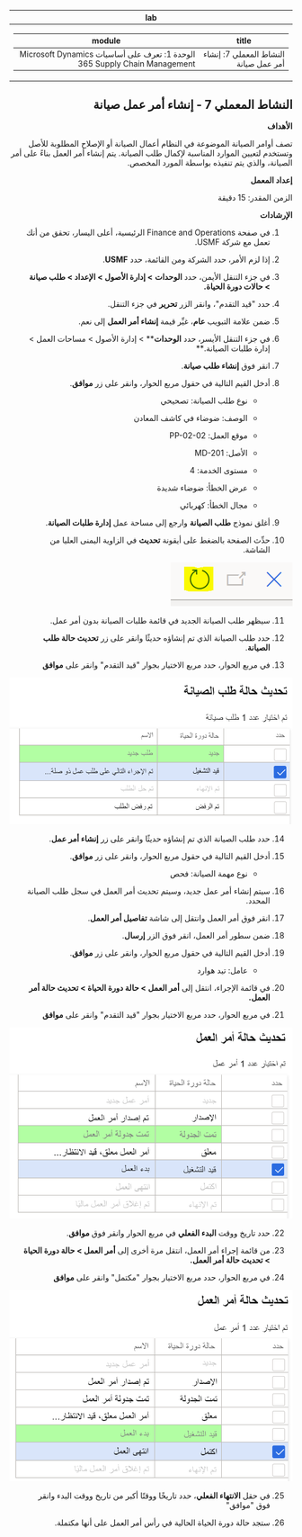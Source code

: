<div id="readme" class="Box-body readme blob js-code-block-container p-5 p-xl-6 gist-border-0" dir="rtl">
    <article class="markdown-body entry-content container-lg" itemprop="text"><table>
  <thead>
  <tr>
  <th>lab</th>
  </tr>
  </thead>
  <tbody>
  <tr>
  <td><div><table>
  <thead>
  <tr>
  <th>title</th>
  <th>module</th>
  </tr>
  </thead>
  <tbody>
  <tr>
  <td><div>النشاط المعملي 7: إنشاء أمر عمل صيانة</div></td>
  <td><div>الوحدة 1: تعرف على أساسيات Microsoft Dynamics 365 Supply Chain Management</div></td>
  </tr>
  </tbody>
</table>
</div></td>
  </tr>
  </tbody>
</table>

## النشاط المعملي 7 - إنشاء أمر عمل صيانة

**الأهداف**

تصف أوامر الصيانة الموضوعة في النظام أعمال الصيانة أو الإصلاح المطلوبة للأصل وتستخدم لتعيين الموارد المناسبة لإكمال طلب الصيانة. يتم إنشاء أمر العمل بناءً على أمر الصيانة، والذي يتم تنفيذه بواسطة المورد المخصص.

**إعداد المعمل**

الزمن المقدر: 15 دقيقة

**الإرشادات**

1. في صفحة Finance and Operations الرئيسية، أعلى اليسار، تحقق من أنك تعمل مع شركة USMF.

2. إذا لزم الأمر، حدد الشركة ومن القائمة، حدد **USMF**.

3. في جزء التنقل الأيمن، حدد **الوحدات** **&gt; إدارة الأصول &gt; الإعداد &gt; طلب صيانة &gt; حالات دورة الحياة.**

4. حدد "قيد التقدم"، وانقر الزر **تحرير** في جزء التنقل.

5. ضمن علامة التبويب **عام**، غيِّر قيمة **إنشاء أمر العمل** إلى نعم.

6. في جزء التنقل الأيسر، حدد **الوحدات**** &gt; إدارة الأصول &gt; مساحات العمل &gt; إدارة طلبات الصيانة.**

7. انقر فوق **إنشاء طلب صيانة**.

8. أدخل القيم التالية في حقول مربع الحوار، وانقر على زر **موافق**.

	- نوع طلب الصيانة: تصحيحي

	- الوصف: ضوضاء في كاشف المعادن

	- موقع العمل: PP-02-02

	- الأصل: MD-201

	- مستوى الخدمة: 4

	- عرض الخطأ: ضوضاء شديدة

	- مجال الخطأ: كهربائي 

9. أغلق نموذج **طلب الصيانة** وارجع إلى مساحة عمل **إدارة طلبات الصيانة**.

10. حدِّث الصفحة بالضغط على أيقونة **تحديث** في الزاوية اليمنى العليا من الشاشة.

![لقطة شاشة لأيقونة التحديث](./media/lab-create-a-maintenance-request-01.png)

11. سيظهر طلب الصيانة الجديد في قائمة طلبات الصيانة بدون أمر عمل.

12. حدد طلب الصيانة الذي تم إنشاؤه حديثًا وانقر على زر **تحديث حالة طلب الصيانة**. 

13. في مربع الحوار، حدد مربع الاختيار بجوار "قيد التقدم" وانقر على **موافق**

![لقطة شاشة للعنصر المراد تحديده](./media/lab-create-a-maintenance-request-02.png) 


14. حدد طلب الصيانة الذي تم إنشاؤه حديثًا وانقر على زر **إنشاء أمر عمل**. 

15. أدخل القيم التالية في حقول مربع الحوار، وانقر على زر **موافق**.

	- نوع مهمة الصيانة: فحص

16. سيتم إنشاء أمر عمل جديد، وسيتم تحديث أمر العمل في سجل طلب الصيانة المحدد.

17. انقر فوق أمر العمل وانتقل إلى شاشة **تفاصيل أمر العمل**.

18. ضمن سطور أمر العمل، انقر فوق الزر **إرسال**.

19. أدخل القيم التالية في حقول مربع الحوار، وانقر على زر **موافق**.

	- عامل: تيد هوارد

20. في قائمة الإجراء، انتقل إلى **أمر العمل &gt; حالة دورة الحياة &gt; تحديث حالة أمر العمل.**

21. في مربع الحوار، حدد مربع الاختيار بجوار "قيد التقدم" وانقر على **موافق**

![لقطة شاشة للعنصر المراد تحديده](./media/lab-create-a-maintenance-request-03.png)

22. حدد تاريخ ووقت **البدء الفعلي** في مربع الحوار وانقر فوق **موافق**.

23. من قائمة إجراء أمر العمل، انتقل مرة أخرى إلى **أمر العمل &gt; حالة دورة الحياة &gt; تحديث حالة أمر العمل.**

24. في مربع الحوار، حدد مربع الاختيار بجوار "مكتمل" وانقر على **موافق**

![لقطة شاشة للعنصر المراد تحديده](./media/lab-create-a-maintenance-request-04.png)

25. في حقل **الانتهاء الفعلي**، حدد تاريخًا ووقتًا أكبر من تاريخ ووقت البدء وانقر فوق "موافق"

26. ستجد حالة دورة الحياة الحالية في رأس أمر العمل على أنها مكتملة.
